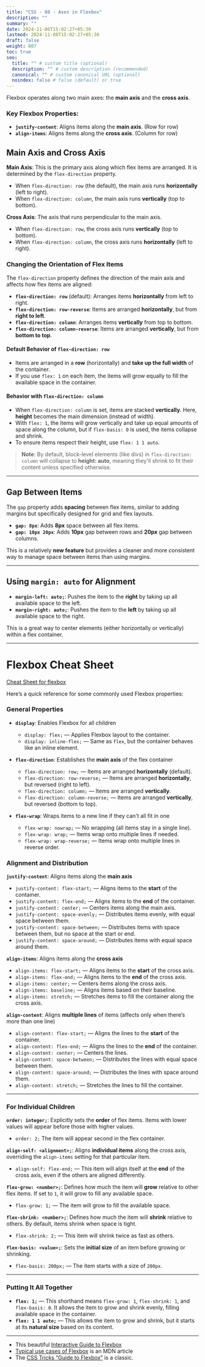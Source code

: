 ```yaml
---
title: "CSS - 08 - Axes in Flexbox"
description: ""
summary: ""
date: 2024-11-06T15:02:27+05:30
lastmod: 2024-11-06T15:02:27+05:30
draft: false
weight: 807
toc: true
seo:
  title: "" # custom title (optional)
  description: "" # custom description (recommended)
  canonical: "" # custom canonical URL (optional)
  noindex: false # false (default) or true
---
```



Flexbox operates along two main axes: the **main axis** and the **cross axis**.

### **Key Flexbox Properties:**

- **`justify-content`**: Aligns items along the **main axis**. (Row for row)
- **`align-items`**: Aligns items along the **cross axis**. (Column for row)


## **Main Axis and Cross Axis**

**Main Axis**: This is the primary axis along which flex items are arranged. It is determined by the `flex-direction` property.
  - When `flex-direction: row` (the default), the main axis runs **horizontally** (left to right).
  - When `flex-direction: column`, the main axis runs **vertically** (top to bottom).

**Cross Axis**: The axis that runs perpendicular to the main axis.
  - When `flex-direction: row`, the cross axis runs **vertically** (top to bottom).
  - When `flex-direction: column`, the cross axis runs **horizontally** (left to right).

### **Changing the Orientation of Flex Items**

The `flex-direction` property defines the direction of the main axis and affects how flex items are aligned:

- **`flex-direction: row`** (default): Arranges items **horizontally** from left to right.
- **`flex-direction: row-reverse`**: Items are arranged **horizontally**, but from **right to left**.
- **`flex-direction: column`**: Arranges items **vertically** from top to bottom.
- **`flex-direction: column-reverse`**: Items are arranged **vertically**, but from **bottom to top**.

#### **Default Behavior of `flex-direction: row`**

- Items are arranged in a **row** (horizontally) and **take up the full width** of the container.
- If you use `flex: 1` on each item, the items will grow equally to fill the available space in the container.

#### **Behavior with `flex-direction: column`**

- When `flex-direction: column` is set, items are stacked **vertically**. Here, **height** becomes the main dimension (instead of width).
- With `flex: 1`, the items will grow vertically and take up equal amounts of space along the column, but if `flex-basis: 0` is used, the items collapse and shrink.
- To ensure items respect their height, use `flex: 1 1 auto`.

> **Note**: By default, block-level elements (like divs) in `flex-direction: column` will collapse to **height: auto**, meaning they'll shrink to fit their content unless specified otherwise.

---

## **Gap Between Items**

The `gap` property adds **spacing** between flex items, similar to adding margins but specifically designed for grid and flex layouts.

- **`gap: 8px`**: Adds **8px** space between all flex items.
- **`gap: 10px 20px`**: Adds **10px** gap between rows and **20px** gap between columns.

This is a relatively **new feature** but provides a cleaner and more consistent way to manage space between items than using margins.

---

## **Using `margin: auto` for Alignment**

- **`margin-left: auto;`**: Pushes the item to the **right** by taking up all available space to the left.
- **`margin-right: auto;`**: Pushes the item to the **left** by taking up all available space to the right.

This is a great way to center elements (either horizontally or vertically) within a flex container.

---

# **Flexbox Cheat Sheet**
[Cheat Sheet for flexbox](https://flexbox.malven.co/)

Here’s a quick reference for some commonly used Flexbox properties:

### **General Properties**

- **`display`**: Enables Flexbox for all children
  - `display: flex;` — Applies Flexbox layout to the container.
  - `display: inline-flex;` — Same as `flex`, but the container behaves like an inline element.

- **`flex-direction`**: Establishes the **main axis** of the flex container
  - `flex-direction: row;` — Items are arranged **horizontally** (default).
  - `flex-direction: row-reverse;` — Items are arranged **horizontally**, but reversed (right to left).
  - `flex-direction: column;` — Items are arranged **vertically**.
  - `flex-direction: column-reverse;` — Items are arranged **vertically**, but reversed (bottom to top).

- **`flex-wrap`**: Wraps items to a new line if they can't all fit in one
  - `flex-wrap: nowrap;` — No wrapping (all items stay in a single line).
  - `flex-wrap: wrap;` — Items wrap onto multiple lines if needed.
  - `flex-wrap: wrap-reverse;` — Items wrap onto multiple lines in reverse order.

### **Alignment and Distribution**

**`justify-content`**: Aligns items along the **main axis**
  - `justify-content: flex-start;` — Aligns items to the **start** of the container.
  - `justify-content: flex-end;` — Aligns items to the **end** of the container.
  - `justify-content: center;` — Centers items along the main axis.
  - `justify-content: space-evenly;` — Distributes items evenly, with equal space between them.
  - `justify-content: space-between;` — Distributes items with space between them, but no space at the start or end.
  - `justify-content: space-around;` — Distributes items with equal space around them.

**`align-items`**: Aligns items along the **cross axis**
  - `align-items: flex-start;` — Aligns items to the **start** of the cross axis.
  - `align-items: flex-end;` — Aligns items to the **end** of the cross axis.
  - `align-items: center;` — Centers items along the cross axis.
  - `align-items: baseline;` — Aligns items based on their baseline.
  - `align-items: stretch;` — Stretches items to fill the container along the cross axis.

**`align-content`**: Aligns **multiple lines** of items (affects only when there’s more than one line)
  - `align-content: flex-start;` — Aligns the lines to the **start** of the container.
  - `align-content: flex-end;` — Aligns the lines to the **end** of the container.
  - `align-content: center;` — Centers the lines.
  - `align-content: space-between;` — Distributes the lines with equal space between them.
  - `align-content: space-around;` — Distributes the lines with space around them.
  - `align-content: stretch;` — Stretches the lines to fill the container.

---

### **For Individual Children**

**`order: integer;`**: Explicitly sets the **order** of flex items. Items with lower values will appear before those with higher values.
  - `order: 2;` The item will appear second in the flex container.

**`align-self: <alignment>;`**: Aligns **individual items** along the cross axis, overriding the `align-items` setting for that particular item.
  - `align-self: flex-end;` — This item will align itself at the **end** of the cross axis, even if the others are aligned differently.

**`flex-grow: <number>;`**: Defines how much the item will **grow** relative to other flex items. If set to `1`, it will grow to fill any available space.
  - `flex-grow: 1;` — The item will grow to fill the available space.

**`flex-shrink: <number>;`**: Defines how much the item will **shrink** relative to others. By default, items shrink when space is tight.
  - `flex-shrink: 2;` — This item will shrink twice as fast as others.

**`flex-basis: <value>;`**: Sets the **initial size** of an item before growing or shrinking.
  - `flex-basis: 200px;` — The item starts with a size of `200px`.

---

### **Putting It All Together**

- **`flex: 1;`** — This shorthand means `flex-grow: 1`, `flex-shrink: 1`, and `flex-basis: 0`. It allows the item to grow and shrink evenly, filling available space in the container.
- **`flex: 1 1 auto;`** — This allows the item to grow and shrink, but it starts at its **natural size** based on its content.

---

- This beautiful [Interactive Guide to Flexbox](https://www.joshwcomeau.com/css/interactive-guide-to-flexbox/) 
- [Typical use cases of Flexbox](https://developer.mozilla.org/en-US/docs/Web/CSS/CSS_Flexible_Box_Layout/Typical_Use_Cases_of_Flexbox) is an MDN article
- The [CSS Tricks “Guide to Flexbox”](https://css-tricks.com/snippets/css/a-guide-to-flexbox/) is a classic. 

